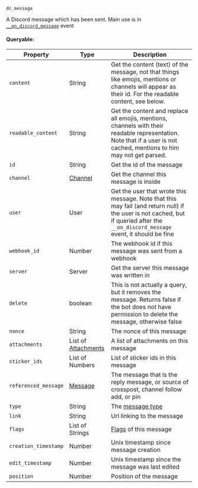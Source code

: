 `dc_message`

A Discord message which has been sent. Main use is in [`__on_discord_message`](/events/discord-message.md) event

#### Queryable:

| Property             | Type                                         | Description                                                                                                                                                                         |
|----------------------|----------------------------------------------|-------------------------------------------------------------------------------------------------------------------------------------------------------------------------------------|
| `content`            | String                                       | Get the content (text) of the message, not that things like emojis, mentions or channels will appear as their id. For the readable content, see below.                              |
| `readable_content`   | String                                       | Get the content and replace all emojis, mentions, channels with their readable representation. Note that if a user is not cached, mentions to him may not get parsed.               |
| `id`                 | String                                       | Get the id of the message                                                                                                                                                           |
| `channel`            | [Channel](/values/channel.md)                | Get the channel this message is inside                                                                                                                                              |
| `user`               | User                                         | Get the user that wrote this message. Note that this may fail (and return null) if the user is not cached, but if queried after the `__on_discord_message` event, it should be fine |
| `webhook_id`         | Number                                       | The webhook id if this message was sent from a webhook                                                                                                                              |
| `server`             | Server                                       | Get the server this message was written in                                                                                                                                          |
| `delete`             | boolean                                      | This is not actually a query, but it removes the message. Returns false if the bot does not have permission to delete the message, otherwise false                                  |
| `nonce`              | String                                       | The nonce of this message                                                                                                                                                           |
| `attachments`        | List of [Attachments](/values/attachment.md) | A list of attachments on this message                                                                                                                                               |
| `sticker_ids`        | List of Numbers                              | List of sticker ids in this message                                                                                                                                                 |
| `referenced_message` | [Message](/values/message.md)                | The message that is the reply message, or source of crosspost, channel follow add, or pin                                                                                           |
| `type`               | String                                       | The [message type](https://discord.com/developers/docs/resources/channel#message-object-message-types)                                                                              |
| `link`               | String                                       | Url linking to the message                                                                                                                                                          |
| `flags`              | List of Strings                              | [Flags](https://discord.com/developers/docs/resources/channel#message-object-message-flags) of this message                                                                         |
| `creation_timestamp` | Number                                       | Unix timestamp since message creation                                                                                                                                               |
| `edit_timestamp`     | Number                                       | Unix timestamp since the message was last edited                                                                                                                                    |
| `position`           | Number                                       | Position of the message                                                                                                                                                             |